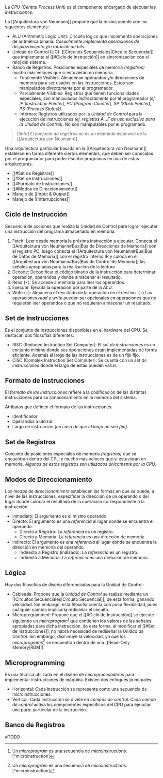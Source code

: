 La *CPU (Central Process Unit)* es el componente encargado de ejecutar las *instrucciones*.

La [[Arquitectura von Neumann]] propone que la misma cuente con los siguientes elementos:
- ALU (Arithmetic Logic Unit): Circuito lógico que implementa operaciones de aritmética binaria. *Casualmente implementa operaciones de desplazamiento y/o rotación de bits*.
- Unidad de Control (UC): [[Circuitos Secuenciales|Circuito Secuencial]] que implementa el [[#Ciclo de Instrucción]] en sincronización con el reloj del sistema. 
- Banco de Registros: Posiciones especiales de memoria *(registros)* mucho más veloces que si estuvieran en memoria.
	- Totalmente Visibles: Almacenan operandos y/o direcciones de memoria para ser usados en las instrucciones. Estos son manipulados *directamente* por el programador.
	- Parcialmente Visibles: Registros que tienen funcionalidades especiales, son manipulados *indirectamente* por el programador *(ej. IP (Instruction Pointer), PC (Program Counter), SP (Stack Pointer), PS (Process Status))*.
	- Internos: Registros utilizados por la *Unidad de Control* para la ejecución de instrucciones *(ej. registros A...F de uso exclusivo para la Unidad de Control)*. No son manipulables por el programado.

>[!info] 
>El *conjunto de registros* no es un elemento escencial de la [[Arquitectura von Neumann]].

Una arquitectura particular basada en la [[Arquitectura von Neumann]] establece en forma diferente ciertos elementos, que deben ser conocidos por el programador para poder escribir programas en una de estas arquitecturas.
- [[#Set de Registros]]
- [[#Set de Instrucciones]]
- [[#Formato de Instrucciones]]
- [[#Modos de Direccionamiento]]
- Manejo de [[Input & Output]]
- Manejo de [[Interrupciones]]

## Ciclo de Instrucción
Secuencia de acciones que realiza la Unidad de Control para lograr ejecutar una instrucción del programa almacenado en memoria.

1. Fetch: Leer desde memoria la próxima instrucción a ejecutar. Conecta el [[Arquitectura von Neumann#Bus|Bus de Direcciones de Memoria]] con el registro PC, luego conecta el [[Arquitectura von Neumann#Bus|Bus de Datos de Memoria]] con el registro interno IR y coloca en el [[Arquitectura von Neumann#Bus|Bus de Control de Memoria]] las señales apropiadas para la realización de la lectura.
2. Decode: Decodificar el código binario de la instrucción para determinar operación, operandos y donde almacenar el resultado.
3. Read $(\star)$: Se accede a memoria para leer los operandos.
4. Execute: Ejecuta la operación por parte de la ALU.
5. Write $(\star)$: Almacena el resultado de la operación en el destino.
$(\star)$ Las operaciones *read* y *write* pueden ser opcionales en operaciones que no requieran leer operandos o que no requieran almacenar un resultado.

## Set de Instrucciones
Es el conjunto de instrucciones disponibles en el hardware del CPU. Se destacan dos filosofías diferentes:
- RISC (Reduced Instruction Set Computer): El *set de instrucciones* es un conjunto mínimo donde sus operaciones están implementadas de forma eficiente. Además el largo de las instrucciones es de un fijo fijo.
- CISC (Complex Instruction Set Computer): Se cuenta con un *set de instrucciones* donde el largo de estas pueden variar.

## Formato de Instrucciones
El *formato de las instrucciones* refiere a la codificación de las distintas instrucciones para su almacenamiento en la memoria del sistema.

Atributos que definen el formato de las instrucciones:
- Identificador
- Operandos a utilizar
- Largo de instrucción *(en caso de que el largo no sea fijo)*.

## Set de Registros
Conjunto de posiciones especiales de memoria *(registros)* que se encuentran dentro del CPU y mucho más veloces que si estuvieran en memoria. *Algunos de estos registros son utilizados únicamente por la CPU*.

## Modos de Direccionamiento
Los *modos de direccionamiento* establecen las formas en que se puede, a nivel de las instrucciones, especificar la dirección de un operando o del lugar donde colocar el resultado de la operación correspondiente a la instrucción.
- Inmediato: El argumento es el mismo operando.
- Directo: El argumento es una *referencia* al lugar donde se encuentra el operando.
	- Directo a Registro: La *referencia* es un registro.
	- Directo a Memoria: La *referencia* es una dirección de memoria.
- Indirecto: El argumento es una *referencia* al lugar donde se encuentra la dirección en memoria del operando.
	- Indirecto a Registro (indizado): La *referencia* es un registro.
	- Indirecto a Memoria: La *referencia* es una dirección de memoria.

## Lógica
Hay dos filosofías de diseño diferenciadas para la Unidad de Control:
- Cableada: Propone que la *Unidad de Control* se realize mediante un [[Circuitos Secuenciales|Circuito Secuencial]], de esta forma, ganando velocidad. Sin embargo, esta filosofía cuenta con poca flexibilidad, pues cualquier cambio implicaría rediseñar el circuito.
- Microprogrammed: Propone que el [[#Ciclo de Instrucción]] se ejecute siguiendo un *microprogram*[^2] que contienen los valores de las señales apropiadas para dicha instrucción, de esta forma, al modificar el [[#Set de Instrucciones]], no habrá necesidad de rediseñar la *Unidad de Control*. Sin embargo, disminuye la velocidad, ya que los *microprograms*[^2] se encuentran dentro de una [[Read-Only Memory|ROM]].
 
## Microprogramming
Es una técnica utilizada en el diseño de *microprocesadores* para implementar instrucciones de máquina. Existen dos enfoques principales:
- Horizontal: Cada instrucción se representa como una secuencia de microinstrucciones.
- Vertical: Cada instrucción se divide en *campos de control*. Cada *campo de control* activa los componentes específicos del CPU para ejecutar una parte particular de la instrucción.

## Banco de Registros
#TODO

[^1]: Una *microinstruction* contiene señales de control que activan los diferentes componentes del procesador para ejecutar la instrucción correspondiente.
[^2]: Un *microprogram* es una secuencia de *microinstructions*.[^microinstruction]

